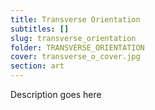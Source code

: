 ```yaml
---
title: Transverse Orientation
subtitles: []
slug: transverse_orientation
folder: TRANSVERSE_ORIENTATION
cover: transverse_o_cover.jpg
section: art
---
```


Description goes here
